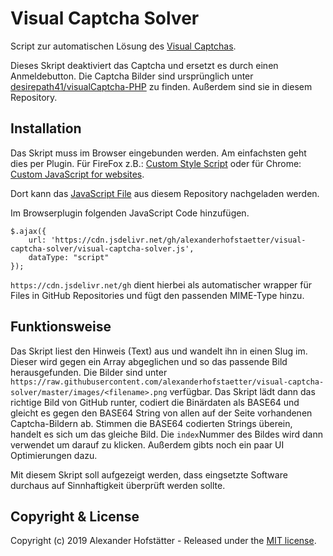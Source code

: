 # Visual Captcha Solver

Script zur automatischen Lösung des [Visual Captchas](https://visualcaptcha.net/).

Dieses Skript deaktiviert das Captcha und ersetzt es durch einen Anmeldebutton. Die Captcha Bilder sind ursprünglich unter [desirepath41/visualCaptcha-PHP](https://github.com/desirepath41/visualCaptcha-PHP/tree/v4.2.0/images) zu finden. Außerdem sind sie in diesem Repository.

## Installation
Das Skript muss im Browser eingebunden werden. Am einfachsten geht dies per Plugin. Für FireFox z.B.: [Custom Style Script](https://addons.mozilla.org/de/firefox/addon/custom-style-script/) oder für Chrome: [Custom JavaScript for websites](https://chrome.google.com/webstore/detail/custom-javascript-for-web/poakhlngfciodnhlhhgnaaelnpjljija). 

Dort kann das [JavaScript File](visual-captcha-solver.js) aus diesem Repository nachgeladen werden.

Im Browserplugin folgenden JavaScript Code hinzufügen.

```
$.ajax({
	url: 'https://cdn.jsdelivr.net/gh/alexanderhofstaetter/visual-captcha-solver/visual-captcha-solver.js',
	dataType: "script"
});
```

`https://cdn.jsdelivr.net/gh` dient hierbei als automatischer wrapper für Files in GitHub Repositories und fügt den passenden MIME-Type hinzu.

## Funktionsweise

Das Skript liest den Hinweis (Text) aus und wandelt ihn in einen Slug im. Dieser wird gegen ein Array abgeglichen und so das passende Bild herausgefunden. Die Bilder sind unter `https://raw.githubusercontent.com/alexanderhofstaetter/visual-captcha-solver/master/images/<filename>.png` verfügbar. Das Skript lädt dann das richtige Bild von GitHub runter, codiert die Binärdaten als BASE64 und gleicht es gegen den BASE64 String von allen auf der Seite vorhandenen Captcha-Bildern ab. Stimmen die BASE64 codierten Strings überein, handelt es sich um das gleiche Bild. Die `index`Nummer des Bildes wird dann verwendet um darauf zu klicken. Außerdem gibts noch ein paar UI Optimierungen dazu.

Mit diesem Skript soll aufgezeigt werden, dass eingsetzte Software durchaus auf Sinnhaftigkeit überprüft werden sollte.

## Copyright & License

Copyright (c) 2019 Alexander Hofstätter - Released under the [MIT license](LICENSE).

